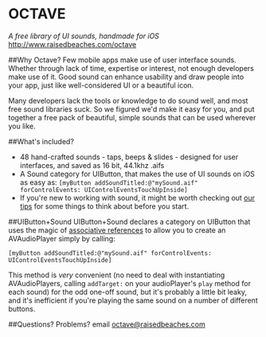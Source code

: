 OCTAVE
======
_A free library of UI sounds, handmade for iOS_  
http://www.raisedbeaches.com/octave

##Why Octave?
Few mobile apps make use of user interface sounds. Whether through lack of time, expertise or interest, not enough developers make use of it. Good sound can enhance usability and draw people into your app, just like well-considered UI or a beautiful icon.

Many developers lack the tools or knowledge to do sound well, and most free sound libraries suck. So we figured we'd make it easy for you, and put together a free pack of beautiful, simple sounds that can be used wherever you like.

##What's included?
- 48 hand-crafted sounds - taps, beeps & slides - designed for user interfaces, and saved as 16 bit, 44.1khz .aifs
- A Sound category for UIButton, that makes the use of UI sounds on iOS as easy as: ```[myButton addSoundTitled:@"mySound.aif" forControlEvents: UIControlEventsTouchUpInside]```
- If you're new to working with sound, it might be worth checking out [our tips](http://www.raisedbeaches.com/octave/tips.html) for some things to think about before you start.

##UIButton+Sound
UIButton+Sound declares a category on UIButton that uses the magic of [associative references](http://oleb.net/blog/2011/05/faking-ivars-in-objc-categories-with-associative-references/) to allow you to create an AVAudioPlayer simply by calling:

````[myButton addSoundTitled:@"mySound.aif" forControlEvents: UIControlEventsTouchUpInside]````

This method is _very_ convenient (no need to deal with instantiating AVAudioPlayers, calling ````addTarget:```` on your audioPlayer's  ````play```` method for each sound) for the odd one-off sound, but it's probably a little bit leaky, and it's inefficient if you're playing the same sound on a number of different buttons.

##Questions? Problems?
email octave@raisedbeaches.com